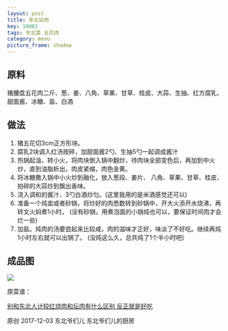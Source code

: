 ```yaml
---
layout: post
title: 东北坛肉
key: 10001
tags: 东北菜 五花肉
category: menu
picture_frame: shadow
---
```


## 原料

猪腰盘五花肉二斤、葱、姜、八角、草果、甘草、桂皮、大蒜、生抽、红方腐乳、甜面酱、冰糖、盐、白酒<!--more-->

## 做法

1. 猪五花切3cm正方形块。
2. 腐乳2块调入红汤按碎，加甜面酱2勺、生抽5勺一起调成酱汁
3. 热锅起油，转小火，将肉块倒入锅中翻炒，待肉块全部变色后，再加到中火炒，直到油脂析出，肉皮紧缩，肉色金黄。
4. 将冰糖撒入锅中小火炒到融化，放入葱段、姜片、 八角、草果、甘草、桂皮、拍碎的大蒜炒到飘出香味。
5. 浇入调和的酱汁、3勺白酒炒匀。(这里我用的是米酒感觉还可以)
6. 准备一个炖盅或者砂锅，将炒好的肉悉数转到砂锅中，开大火添开水烧沸，再转文火焖煮1小时。 (没有砂锅，用煮泡面的小锅炖也可以，要保证时间肉才会烂一些)
7. 加盐。炖肉的汤要尝起来比较咸，肉的滋味才正好，味淡了不好吃。继续再炖1小时左右就可以出锅了。 (没炖这么久，总共炖了1个半小时吧)

## 成品图

![](https://s3-us-west-1.amazonaws.com/menchi.xyz/%E4%B8%9C%E5%8C%97%E5%9D%9B%E8%82%89.JPG)

原菜谱：

[别和东北人计较红烧肉和坛肉有什么区别 反正就是好吃](https://mp.weixin.qq.com/s/5ghwkbqS6VG9CafGe5zfQw)

原创 2017-12-03 东北爷们儿 东北爷们儿的厨房
